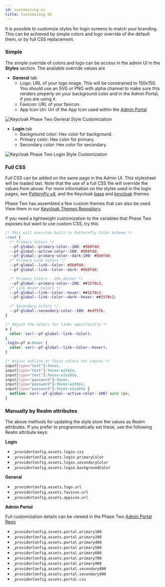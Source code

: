 ```yaml
---
id: customizing-ui
title: Customizing UI
---
```


It is possible to customize styles for login screens to match your branding. This can be achieved by simple colors and logo override of the default them, or by full CSS replacement.

### Simple

The simple override of colors and logo can be access in the admin UI in the **Styles** section. The available override values are

- **General** tab
  - Logo: URL of your logo image. This will be constrained to 150x150. You should use an SVG or PNG with alpha channel to make sure this renders properly on your background color and in the Admin Portal, if you are using it.
  - Favicon: URL of your favicon.
  - App Icon Url: Url of the App Icon used within the [Admin Portal](https://github.com/p2-inc/phasetwo-admin-portal)

![Keycloak Phase Two General Style Customization](/docs/getting-started-customizing-ui-logos.png)

- **Login** tab
  - Background color: Hex color for background.
  - Primary color: Hex color for primary.
  - Secondary color: Hex color for secondary.

![Keycloak Phase Two Login Style Customization](/docs/getting-started-customizing-ui-colors.png)

### Full CSS

Full CSS can be added on the same page in the Admin UI. This stylesheet will be loaded last. Note that the use of a full CSS file will override the values from above. For more information on the styles used in the login pages, see [Patternfly v4](https://www.patternfly.org/v4/), and the Keycloak [base](https://github.com/keycloak/keycloak/tree/main/themes/src/main/resources/theme/base/login) and [keycloak](https://github.com/keycloak/keycloak/blob/main/themes/src/main/resources/theme/keycloak/login/resources/css/login.css) themes.

Phase Two has assembled a few custom themes that can also be used. View them in our [Keycloak Themes Repository](https://github.com/p2-inc/keycloak-theme-template).

If you need a lightweight customization to the variables that Phase Two exposes but want to use custom CSS, try this

```css
/* This will override built-in PatternFly Color Scheme */
:root {
  /* Primary Colors */
  --pf-global--primary-color--100: #5b9fdd;
  --pf-global--active-color--100: #5b9fdd;
  --pf-global--primary-color--dark-100: #5b9fdd;
  /* Primary Link Colors */
  --pf-global--link--Color: #5b9fdd;
  --pf-global--link--Color--dark: #5b9fdd;

  /* Primary Colors - 20% darker */
  --pf-global--primary-color--200: ##1570c2;
  /* Link Hover Colors */
  --pf-global--link--Color--hover: ##1570c2;
  --pf-global--link--Color--dark--hover: ##1570c2;

  /* Secondary Colors */
  --pf-global--secondary-color--100: #edf5fb;
}

/* Adjust the colors for links specifically */
a {
  color: var(--pf-global--link--Color);
}
.login-pf a:hover {
  color: var(--pf-global--link--Color--hover);
}

/* Adjust outline or focus colors for inputs */
input[type="text"]:focus,
input[type="text"]:focus-within,
input[type="text"]:focus-visible,
input[type="password"]:focus,
input[type="password"]:focus-within,
input[type="password"]:focus-visible {
  outline: var(--pf-global--active-color--100) auto 1px;
}
```

### Manually by Realm attributes

The above methods for updating the style store the values as Realm attributes. If you prefer to programmatically set these, use the following Realm attribute keys:

**Login**

- `_providerConfig.assets.login.css`
- `_providerConfig.assets.login.primaryColor`
- `_providerConfig.assets.login.secondaryColor`
- `_providerConfig.assets.login.backgroundColor`

**General**

- `_providerConfig.assets.logo.url`
- `_providerConfig.assets.favicon.url`
- `_providerConfig.assets.appicon.url`

**Admin Portal**

Full customization details can be viewed in the Phase Two [Admin Portal Repo](https://github.com/p2-inc/phasetwo-admin-portal)

- `_providerConfig.assets.portal.primary100`
- `_providerConfig.assets.portal.primary200`
- `_providerConfig.assets.portal.primary400`
- `_providerConfig.assets.portal.primary500`
- `_providerConfig.assets.portal.primary600`
- `_providerConfig.assets.portal.primary700`
- `_providerConfig.assets.portal.primary900`
- `_providerConfig.assets.portal.secondary800`
- `_providerConfig.assets.portal.secondary900`
- `_providerConfig.assets.portal.css`
